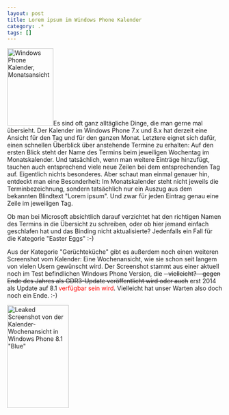 ```yaml
---
layout: post
title: Lorem ipsum im Windows Phone Kalender
category: .*
tags: []
---
```

<img class=" wp-image-4111 alignright" alt="Windows Phone Kalender, Monatsansicht" src="http://anheledirwp.blob.core.windows.net/wordpress/2013/08/WP_20130824-180x300.png" width="108" height="180" />Es sind oft ganz alltägliche Dinge, die man gerne mal übersieht. Der Kalender im Windows Phone 7.x und 8.x hat derzeit eine Ansicht für den Tag und für den ganzen Monat. Letztere eignet sich dafür, einen schnellen Überblick über anstehende Termine zu erhalten: Auf den ersten Blick steht der Name des Termins beim jeweiligen Wochentag im Monatskalender. Und tatsächlich, wenn man weitere Einträge hinzufügt, tauchen auch entsprechend viele neue Zeilen bei dem entsprechenden Tag auf. Eigentlich nichts besonderes. Aber schaut man einmal genauer hin, entdeckt man eine Besonderheit: Im Monatskalender steht nicht jeweils die Terminbezeichnung, sondern tatsächlich nur ein Auszug aus dem bekannten Blindtext "Lorem ipsum". Und zwar für jeden Eintrag genau eine Zeile im jeweiligen Tag.

Ob man bei Microsoft absichtlich darauf verzichtet hat den richtigen Namen des Termins in die Übersicht zu schreiben, oder ob hier jemand einfach geschlafen hat und das Binding nicht aktualisierte? Jedenfalls ein Fall für die Kategorie "Easter Eggs" :-)

Aus der Kategorie "Gerüchteküche" gibt es außerdem noch einen weiteren Screenshot vom Kalender: Eine Wochenansicht, wie sie schon seit langem von vielen Usern gewünscht wird. Der Screenshot stammt aus einer aktuell noch im Test befindlichen Windows Phone Version, die <del>- vielleicht? - gegen Ende des Jahres als GDR3-Update veröffentlicht wird oder auch</del> erst 2014 als Update auf 8.1 <span style="color: #ff0000;">verfügbar sein wird</span>. Vielleicht hat unser Warten also doch noch ein Ende. :-)

<img class=" wp-image-4114 " alt="Leaked Screenshot von der Kalender-Wochenansicht in Windows Phone 8.1 &quot;Blue&quot;" src="http://anheledirwp.blob.core.windows.net/wordpress/2013/08/WP_20130613-3-180x300.png" width="144" height="240" />
